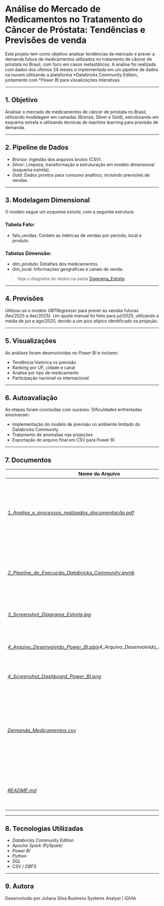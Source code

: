 # Análise do Mercado de Medicamentos no Tratamento do Câncer de Próstata: Tendências e Previsões de venda

Este projeto tem como objetivo analisar tendências de mercado e prever a demanda futura de medicamentos utilizados no tratamento de câncer de próstata no Brasil, com foco em casos metastáticos. A análise foi realizada com dados dos últimos 24 meses e implementada em um pipeline de dados na nuvem utilizando a plataforma *Databricks Community Edition, juntamente com **Power BI* para visualizações interativas.

---

## 1. Objetivo

Analisar o mercado de medicamentos de câncer de próstata no Brasil, utilizando modelagem em camadas (Bronze, Silver e Gold), estruturando em esquema estrela e utilizando técnicas de machine learning para previsão de demanda.

---

## 2. Pipeline de Dados

- *Bronze*: Ingestão dos arquivos brutos (CSV).
- *Silver*: Limpeza, transformação e estruturação em modelo dimensional (esquema estrela).
- *Gold*: Dados prontos para consumo analítico, incluindo previsões de vendas.

---

## 3. Modelagem Dimensional

O modelo segue um *esquema estrela*, com a seguinte estrutura:

### Tabela Fato:
- fato_vendas: Contém as métricas de vendas por período, local e produto.

### Tabelas Dimensão:
- dim_produto: Detalhes dos medicamentos.
- dim_local: Informações geográficas e canais de venda.

> Veja o diagrama de dados na pasta [Diagrama_Estrela](3_Screenshot_Diagrama_Estrela.jpg).

---

## 4. Previsões

Utilizou-se o modelo *GBTRegressor* para prever as vendas futuras (fev/2025 a dez/2025). Um ajuste manual foi feito para *jul/2025*, utilizando a média de jun e ago/2025, devido a um pico atípico identificado na projeção.

---

## 5. Visualizações

As análises foram desenvolvidas no *Power BI* e incluem:

- Tendência histórica vs previsão
- Ranking por UF, cidade e canal
- Análise por tipo de medicamento
- Participação nacional vs internacional

---

## 6. Autoavaliação

As etapas foram concluídas com sucesso. Dificuldades enfrentadas envolveram:

- Implementação do modelo de previsão no ambiente limitado do Databricks Community
- Tratamento de anomalias nas projeções
- Exportação do arquivo final em CSV para Power BI

---

## 7. Documentos

| Nome do Arquivo | Descrição |
|------------------|------------|
| *[1_Analise_e_processos_realizados_documentação.pdf](1_Analise_e_processos_realizados_documentação.pdf)* | O documento completo com todas as respostas do MVP, justificativas técnicas, decisões de modelagem e print do projeto |
| *[2_Pipeline_de_Execução_Databricks_Community.ipynb](2_Pipeline_de_Execução_Databricks_Community.ipynb)* | Notebook com o pipeline de ingestão, transformação, modelagem e previsão implementado no Databricks |
| *[3_Screenshot_Diagrama_Estrela.jpg](3_Screenshot_Diagrama_Estrela.jpg)* | Imagem do diagrama de modelagem em esquema estrela |
| *[4_Arquivo_Desenvolvido_Power_BI.pbix](4_Arquivo_Desenvolvido_Power_BI.pbix)4_Arquivo_Desenvolvido_Power_BI.pbix* | Arquivo com o dashboard final desenvolvido no Power BI |
| *[4_Screenshot_Dashboard_Power_BI.png](4_Screenshot_Dashboard_Power_BI.png)* | Captura de tela do dashboard final |
| *[Demanda_Medicamentos.csv](Demanda_Medicamentos.csv)* | Base de dados original fornecida pela IQVIA contendo informações de vendas mensais de medicamentos para o tratamento do câncer de próstata |
| *[README.md](README.md)* | Este arquivo com a descrição geral do projeto e instruções |


---

## 8. Tecnologias Utilizadas

- *Databricks Community Edition*
- *Apache Spark (PySpark)*
- *Power BI*
- *Python*
- *SQL*
- *CSV / DBFS*

---

## 9. Autora

Desenvolvido por Juliana Silva 
Business Systems Analyst | IQVIA
